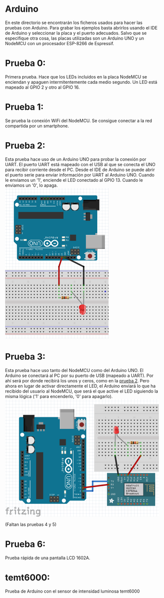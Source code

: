 # Arduino
En este directorio se encontrarán los ficheros usados para hacer las pruebas con Arduino. Para grabar los ejemplos basta abrirlos usando el IDE de Arduino y seleccionar la placa y el puerto adecuados. Salvo que se especifique otra cosa, las placas utilizadas son un Arduino UNO y un NodeMCU con un procesador ESP-8266 de Espressif.

# Prueba 0:
Primera prueba. Hace que los LEDs incluidos en la placa NodeMCU se enciendan y apaguen intermitentemente cada medio segundo. Un LED está mapeado al GPIO 2 y otro al GPIO 16.

# Prueba 1:
Se prueba la conexión WiFi del NodeMCU. Se consigue conectar a la red compartida por un smartphone.

# Prueba 2:
Esta prueba hace uso de un Arduino UNO para probar la conexión por UART. El puerto UART está mapeado con el USB al que se conecta el UNO para recibir corriente desde el PC. Desde el IDE de Arduino se puede abrir el puerto serie para enviar información por UART al Arduino UNO. Cuando le enviamos un '1', enciende el LED conectado al GPIO 13. Cuando le enviamos un '0', lo apaga.  
![](https://github.com/Xayiide/esp-8266-pruebas/blob/main/assets/UnoUART.png)

# Prueba 3:
Esta prueba hace uso tanto del NodeMCU como del Arduino UNO. El Arduino se conectará al PC por su puerto de USB (mapeado a UART). Por ahí será por donde recibirá los unos y ceros, como en la [prueba 2](#prueba-2). Pero ahora en lugar de activar directamente el LED, el Arduino enviará lo que ha recibido del usuario al NodeMCU, que será el que active el LED siguiendo la misma lógica ('1' para encenderlo, '0' para apagarlo).
![](https://github.com/Xayiide/esp-8266-pruebas/blob/main/assets/NodeUnoUART.png)


(Faltan las pruebas 4 y 5)

# Prueba 6:
Prueba rápida de una pantalla LCD 1602A.

# temt6000:
Prueba de Arduino con el sensor de intensidad luminosa temt6000
